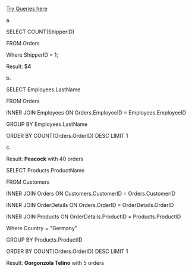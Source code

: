[Try Queries here](https://www.w3schools.com/SQL/TRYSQL.ASP?FILENAME=TRYSQL_SELECT_ALL)

a. 
 
SELECT COUNT(ShipperID) 

FROM Orders

Where ShipperID = 1;

Result: **54**

b.
 
SELECT Employees.LastName

FROM Orders

INNER JOIN Employees ON Orders.EmployeeID = Employees.EmployeeID

GROUP BY Employees.LastName

ORDER BY COUNT(Orders.OrderID) DESC LIMIT 1

c.

Result: **Peacock** with 40 orders

SELECT Products.ProductName

FROM Customers

INNER JOIN Orders ON Customers.CustomerID = Orders.CustomerID

INNER JOIN OrderDetails ON Orders.OrderID = OrderDetails.OrderID

INNER JOIN Products ON OrderDetails.ProductID = Products.ProductID

Where Country = "Germany"

GROUP BY Products.ProductID

ORDER BY COUNT(Orders.OrderID) DESC LIMIT 1

Result: **Gorgonzola Telino** with 5 orders
